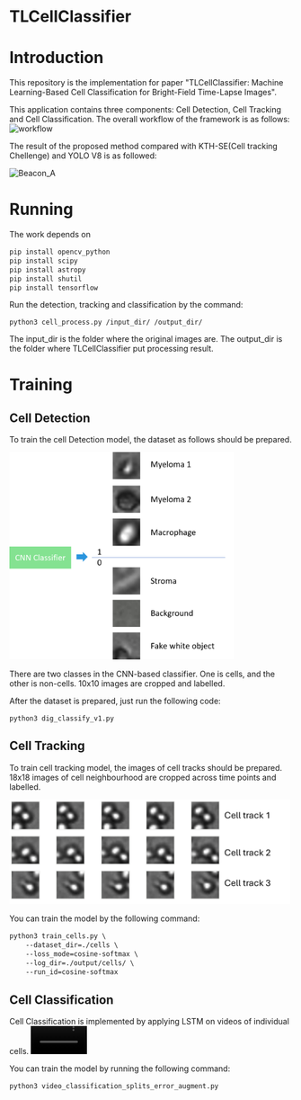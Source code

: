 # TLCellClassifier

# Introduction
This repository is the implementation for paper "TLCellClassifier: Machine Learning-Based Cell Classification for Bright-Field Time-Lapse Images".

This application contains three components: Cell Detection, Cell Tracking and Cell Classification.
The overall workflow of the framework is as follows:
![workflow](https://github.com/QibingJiang/cell_classification_ml/assets/63761274/cfb8c053-0bf1-4afb-942b-cdca2e66070e)

The result of the proposed method compared with KTH-SE\(Cell tracking Chellenge\) and YOLO V8 is as followed:

![Beacon_A](https://github.com/QibingJiang/cell_classification_ml/assets/63761274/3282ad40-496c-46cb-a4a8-7750ac17ef3e)

# Running
The work depends on 
```
pip install opencv_python
pip install scipy
pip install astropy
pip install shutil
pip install tensorflow
```
Run the detection, tracking and classification by the command:
```
python3 cell_process.py /input_dir/ /output_dir/
```
The input_dir is the folder where the original images are. The output_dir is the folder where TLCellClassifier put processing result.

# Training
## Cell Detection
To train the cell Detection model, the dataset as follows should be prepared.


<img src="https://github.com/compbiolabucf/TLCellClassifier/blob/main/assets/detection.png" width="400">

There are two classes in the CNN-based classifier. One is cells, and the other is non-cells. 10x10 images are cropped and labelled.

After the dataset is prepared, just run the following code:

```
python3 dig_classify_v1.py
```

## Cell Tracking
To train cell tracking model, the images of cell tracks should be prepared. 18x18 images of cell neighbourhood are cropped across time points and labelled.

<img src="https://github.com/compbiolabucf/TLCellClassifier/blob/main/assets/Tracking.png" width="500">

You can train the model by the following command:
```
python3 train_cells.py \
    --dataset_dir=./cells \
    --loss_mode=cosine-softmax \
    --log_dir=./output/cells/ \
    --run_id=cosine-softmax
```

## Cell Classification
Cell Classification is implemented by applying LSTM on videos of individual cells.
<video src="https://github.com/compbiolabucf/TLCellClassifier/blob/main/assets/Media1.avi" width="100" controls></video>

You can train the model by running the following command:
```
python3 video_classification_splits_error_augment.py
```
